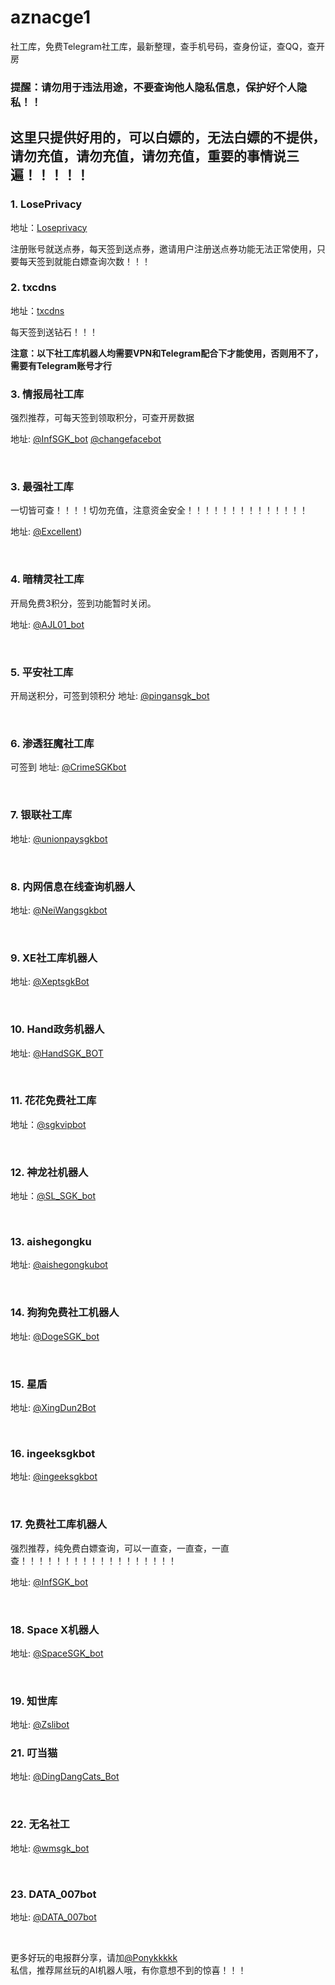 # aznacge1
社工库，免费Telegram社工库，最新整理，查手机号码，查身份证，查QQ，查开房

### 提醒：请勿用于违法用途，不要查询他人隐私信息，保护好个人隐私！！


## 这里只提供好用的，可以白嫖的，无法白嫖的不提供，请勿充值，请勿充值，请勿充值，重要的事情说三遍！！！！！

### 1. LosePrivacy

地址：[Loseprivacy](https://loseprivacy.net?lp=MjU0ODg1)


注册账号就送点券，每天签到送点券，邀请用户注册送点券功能无法正常使用，只要每天签到就能白嫖查询次数！！！<br>

### 2. txcdns

地址：[txcdns](https://txcdns.online)


每天签到送钻石！！！<br>


**注意：以下社工库机器人均需要VPN和Telegram配合下才能使用，否则用不了，需要有Telegram账号才行**

### 3. 情报局社工库

强烈推荐，可每天签到领取积分，可查开房数据

地址: [@InfSGK_bot](https://t.me/InfSGK_bot?start=NzEwODU0NTU4Nw==)
[@changefacebot]((https://t.me/SnapFaceChange_bot?start=7108545587))

<br>

### 3. 最强社工库

一切皆可查！！！！切勿充值，注意资金安全！！！！！！！！！！！！！！

地址: [@Excellent](https://t.me/ponygoodshare))

<br>


### 4. 暗精灵社工库

开局免费3积分，签到功能暂时关闭。

地址: <a href="(https://t.me/SnapFaceChange_bot?start=7108545587)" target="_blank">@AJL01_bot</a>

<br>


### 5. 平安社工库

开局送积分，可签到领积分
地址: [@pingansgk_bot](https://t.me/SnapDress_vip_bot?start=7108545587)


<br>



### 6. 渗透狂魔社工库
可签到
地址: [@CrimeSGKbot](https://t.me/AIRemoveClothesbot?start=ref_7108545587)

<br>
 

### 7. 银联社工库

地址: [@unionpaysgkbot](https://t.me/vwo50kfc1_bot?start=7108545587)


<br>


### 8. 内网信息在线查询机器人


地址: [@NeiWangsgkbot](https://t.me/momopi_2_bot?start=7108545587)


<br>




### 9. XE社工库机器人

地址: [@XeptsgkBot](https://t.me/SnapFaceChange_bot?start=7108545587)

<br>







### 10. Hand政务机器人


地址: [@HandSGK_BOT](https://t.me/FaceSwapEasyBot?start=7108545587)

<br>


### 11. 花花免费社工库

地址：[@sgkvipbot](https://t.me/taijinude_bot?start=share_7108545587)

<br>






### 12. 神龙社机器人


地址：[@SL_SGK_bot](https://t.me/wukonghuanlian_bot?start=share_7108545587)


<br>

### 13. aishegongku


地址: [@aishegongkubot](https://t.me/FazeSwitcherBot?start=ref7D4KsEI2)


<br>


### 14. 狗狗免费社工机器人

地址: [@DogeSGK_bot](https://t.me/NudifyGirl06_bot?start=7108545587)


<br>


### 15. 星盾


地址: [@XingDun2Bot](https://t.me/dsxs0bot?start=share_7108545587)


<br>






### 16. ingeeksgkbot


地址: [@ingeeksgkbot](https://t.me/ShiftIOBot?start=7108545587)


<br>

### 17. 免费社工库机器人

强烈推荐，纯免费白嫖查询，可以一直查，一直查，一直查！！！！！！！！！！！！！！！！！！

地址: [@InfSGK_bot](https://t.me/SGK_MG)

<br>

### 18. Space X机器人

地址: [@SpaceSGK_bot](https://t.me/gotoask_bot?start=cl_p7108545587)


<br>


### 19. 知世库


地址: [@Zslibot](https://t.me/FazeSwitcherBot?start=ref7D4KsEI2)
<br>




### 21. 叮当猫


地址: [@DingDangCats_Bot](https://t.me/DingDangCats_Bot?start=4175be2d88e7af9d)


<br>


### 22. 无名社工


地址: [@wmsgk_bot](https://t.me/wmsgk_bot?start=QhX54sth12)


<br>

### 23. DATA_007bot


地址: [@DATA_007bot](https://t.me/DATA_007bot?start=HxAXshToqy)


<br>


更多好玩的电报群分享，请加[@Ponykkkkk](https://t.me/Ponykkkkk)
<br>
私信，推荐屌丝玩的AI机器人哦，有你意想不到的惊喜！！！
<br>

